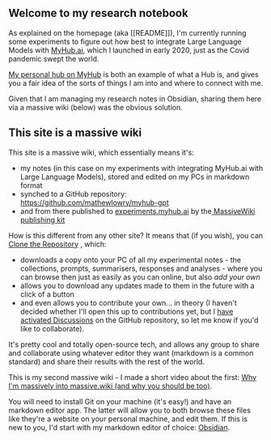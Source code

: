 
## Welcome to my research notebook

As explained on the homepage (aka [[README]]), I'm currently running some experiments to figure out how best to integrate Large Language Models with [MyHub.ai](https://myhub.ai/), which I launched in early 2020, just as the Covid pandemic swept the world. 

[My personal hub on MyHub](https://myhub.ai/@mathewlowry/) is both an example of what a Hub is, and gives you a fair idea of the sorts of things I am into and where to connect with me.

Given that I am managing my research notes in Obsidian, sharing them here via a massive wiki (below) was the obvious solution.

## This site is a massive wiki

This site is a massive wiki, which essentially means it's:

* my notes (in this case on my experiments with integrating MyHub.ai with Large Language Models), stored and edited on my PCs in markdown format
* synched to a GitHub repository: https://github.com/mathewlowry/myhub-gpt
* and from there published to [experiments.myhub.ai](https://experiments.myhub.ai/) by the[ MassiveWiki publishing kit](https://github.com/Massive-Wiki/massive-wiki-publishing-kit) 

How is this different from any other site? It means that (if you wish), you can [Clone the Repository](https://docs.github.com/en/repositories/creating-and-managing-repositories/cloning-a-repository) , which:

* downloads a copy onto your PC of all my experimental notes - the collections, prompts, summarisers, responses and analyses - where you can browse then just as easily as you can online, but also *add your own*
* allows you to download any updates made to them in the future with a click of a button
* and even allows you to contribute your own... in theory (I haven't decided whether I'll open this up to contributions yet, but I [have activated Discussions](https://github.com/mathewlowry/myhub-gpt/discussions) on the GitHub repository, so let me know if you'd like to collaborate).

It's pretty cool and totally open-source tech, and allows any group to share and collaborate using whatever editor they want (markdown is a common standard) and share their results with the rest of the world. 

This is my second massive wiki - I made a short video about the first: [Why I'm massively into massive.wiki (and why you should be too)](https://www.youtube.com/watch?v=qfYl3SiZJWU).

You will need to install Git on your machine (it's easy!) and have an markdown editor app. The latter will allow you to both browse these files like they're a website on your personal machine, and edit them. If this is new to you, I'd start with my markdown editor of choice: [Obsidian](https://obsidian.md/).

